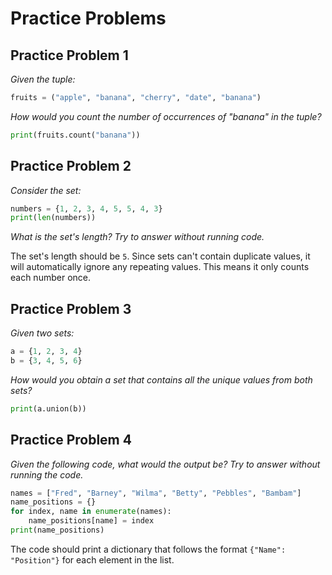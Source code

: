 # Practice Problems

## Practice Problem 1
*Given the tuple:*

```python
fruits = ("apple", "banana", "cherry", "date", "banana")
```

*How would you count the number of occurrences of "banana" in the tuple?*

```python
print(fruits.count("banana"))
```

## Practice Problem 2
*Consider the set:*

```python
numbers = {1, 2, 3, 4, 5, 5, 4, 3}
print(len(numbers))
```

*What is the set's length? Try to answer without running code.*

The set's length should be `5`. Since sets can't contain duplicate values, it will automatically ignore any repeating values. This means it only counts each number once.

## Practice Problem 3
*Given two sets:*

```python
a = {1, 2, 3, 4}
b = {3, 4, 5, 6}
```

*How would you obtain a set that contains all the unique values from both sets?*

```python
print(a.union(b))
```

## Practice Problem 4
*Given the following code, what would the output be? Try to answer without running the code.*

```python
names = ["Fred", "Barney", "Wilma", "Betty", "Pebbles", "Bambam"]
name_positions = {}
for index, name in enumerate(names):
	name_positions[name] = index
print(name_positions)
```

The code should print a dictionary that follows the format `{"Name": "Position"}` for each element in the list.
